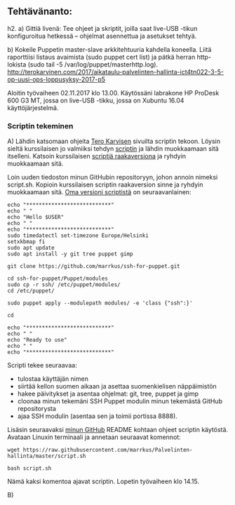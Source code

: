 ## Tehtävänanto:
h2.
a) Gittiä livenä: Tee ohjeet ja skriptit, joilla saat live-USB -tikun konfiguroitua hetkessä – ohjelmat asennettua ja asetukset tehtyä.

b) Kokeile Puppetin master-slave arkkitehtuuria kahdella koneella. Liitä raporttiisi listaus avaimista (sudo puppet cert list) ja pätkä herran http-lokista (sudo tail -5 /var/log/puppet/masterhttp.log).
http://terokarvinen.com/2017/aikataulu-palvelinten-hallinta-ict4tn022-3-5-op-uusi-ops-loppusyksy-2017-p5

Aloitin työvaiheen 02.11.2017 klo 13.00.
Käytössäni labrakone HP ProDesk 600 G3 MT, jossa on live-USB -tikku, jossa on Xubuntu 16.04 käyttöjärjestelmä.

### Scriptin tekeminen

A) Lähdin katsomaan ohjeita [Tero Karvisen](http://terokarvinen.com/2017/aikataulu-palvelinten-hallinta-ict4tn022-3-5-op-uusi-ops-loppusyksy-2017-p5) sivuilta scriptin tekoon. Löysin sieltä kurssilaisen jo valmiiksi tehdyn [scriptin](https://github.com/poponappi/essential-tools) ja lähdin muokkaamaan sitä itselleni. Katsoin kurssilaisen [scriptiä raakaversiona](https://raw.githubusercontent.com/marrkus/Palvelinten-hallinta/master/script.sh) ja ryhdyin muokkaamaan sitä.

Loin uuden tiedoston minun GitHubin repositoryyn, johon annoin nimeksi script.sh. Kopioin kurssilaisen scriptin raakaversion sinne ja ryhdyin muokkaamaan sitä. [Oma versioni scriptistä](https://raw.githubusercontent.com/marrkus/Palvelinten-hallinta/master/script.sh) on seuraavanlainen:

```
echo "***************************"
echo " "
echo "Hello $USER"
echo " "
echo "***************************"
sudo timedatectl set-timezone Europe/Helsinki
setxkbmap fi
sudo apt update
sudo apt install -y git tree puppet gimp

git clone https://github.com/marrkus/ssh-for-puppet.git

cd ssh-for-puppet/Puppet/modules
sudo cp -r ssh/ /etc/puppet/modules/
cd /etc/puppet/

sudo puppet apply --modulepath modules/ -e 'class {"ssh":}'

cd

echo "***************************"
echo " "
echo "Ready to use"
echo " "
echo "***************************"
```


Scripti tekee seuraavaa:
  * tulostaa käyttäjän nimen
  * siirtää kellon suomen aikaan ja asettaa suomenkielisen näppäimistön
  * hakee päivitykset ja asentaa ohjelmat: git, tree, puppet ja gimp
  * cloonaa minun tekemäni SSH Puppet modulin minun tekemästä GitHub repositorysta
  * ajaa SSH modulin (asentaa sen ja toimii portissa 8888).

Lisäsin seuraavaksi [minun GitHub](https://github.com/marrkus/Palvelinten-hallinta) README kohtaan ohjeet scriptin käytöstä. Avataan Linuxin terminaali ja annetaan seuraavat komennot:
```
wget https://raw.githubusercontent.com/marrkus/Palvelinten-hallinta/master/script.sh
```
```
bash script.sh
```
Nämä kaksi komentoa ajavat scriptin.
Lopetin työvaiheen klo 14.15.

B)
